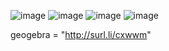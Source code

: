 ![image](https://user-images.githubusercontent.com/89276595/189283192-9f59311e-c572-4d1a-a601-50c0f1f74ad3.png)
![image](https://user-images.githubusercontent.com/89276595/189693667-0fb979d0-c05f-4279-be72-cb2e31587438.png)
![image](https://user-images.githubusercontent.com/89276595/189693745-453c9822-926c-4721-82a9-b59ff75357c9.png)
![image](https://user-images.githubusercontent.com/89276595/189693794-ac200520-fe03-4a4e-a800-4a8107ecb16c.png)

 geogebra = "http://surl.li/cxwwm"
  
